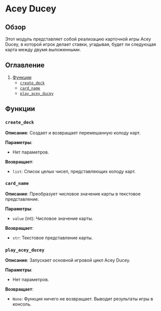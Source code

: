 # Acey Ducey

## Обзор

Этот модуль представляет собой реализацию карточной игры Acey Ducey, в которой игрок делает ставки, угадывая, будет ли следующая карта между двумя выложенными.

## Оглавление
1. [Функции](#Функции)
    - [`create_deck`](#create_deck)
    - [`card_name`](#card_name)
    - [`play_acey_ducey`](#play_acey_ducey)

## Функции

### `create_deck`

**Описание**: Создает и возвращает перемешанную колоду карт.

**Параметры**:
- Нет параметров.

**Возвращает**:
- `list`: Список целых чисел, представляющих колоду карт.

### `card_name`

**Описание**: Преобразует числовое значение карты в текстовое представление.

**Параметры**:
- `value` (int): Числовое значение карты.

**Возвращает**:
- `str`: Текстовое представление карты.

### `play_acey_ducey`

**Описание**: Запускает основной игровой цикл Acey Ducey.

**Параметры**:
- Нет параметров.

**Возвращает**:
- `None`: Функция ничего не возвращает. Выводит результаты игры в консоль.
